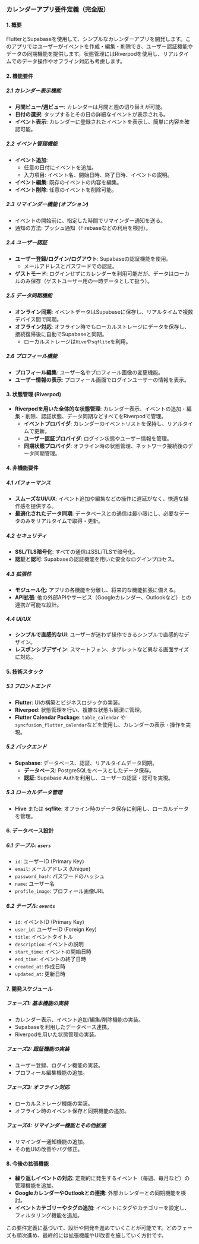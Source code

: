 ### カレンダーアプリ要件定義（完全版）

#### 1. 概要
FlutterとSupabaseを使用して、シンプルなカレンダーアプリを開発します。このアプリではユーザーがイベントを作成・編集・削除でき、ユーザー認証機能やデータの同期機能を提供します。状態管理にはRiverpodを使用し、リアルタイムでのデータ操作やオフライン対応も考慮します。

#### 2. 機能要件

##### 2.1 カレンダー表示機能
- **月間ビュー/週ビュー**: カレンダーは月間と週の切り替えが可能。
- **日付の選択**: タップするとその日の詳細なイベントが表示される。
- **イベント表示**: カレンダーに登録されたイベントを表示し、簡単に内容を確認可能。

##### 2.2 イベント管理機能
- **イベント追加**:
  - 任意の日付にイベントを追加。
  - 入力項目: イベント名、開始日時、終了日時、イベントの説明。
- **イベント編集**: 既存のイベントの内容を編集。
- **イベント削除**: 任意のイベントを削除可能。

##### 2.3 リマインダー機能 (オプション)
- イベントの開始前に、指定した時間でリマインダー通知を送る。
- 通知の方法: プッシュ通知（Firebaseなどの利用を検討）。

##### 2.4 ユーザー認証
- **ユーザー登録/ログイン/ログアウト**: Supabaseの認証機能を使用。
  - メールアドレスとパスワードでの認証。
- **ゲストモード**: ログインせずにカレンダーを利用可能だが、データはローカルのみ保存（ゲストユーザー用の一時データとして扱う）。

##### 2.5 データ同期機能
- **オンライン同期**: イベントデータはSupabaseに保存し、リアルタイムで複数デバイス間で同期。
- **オフライン対応**: オフライン時でもローカルストレージにデータを保存し、接続復帰後に自動でSupabaseと同期。
  - ローカルストレージは`Hive`や`sqflite`を利用。

##### 2.6 プロフィール機能
- **プロフィール編集**: ユーザー名やプロフィール画像の変更機能。
- **ユーザー情報の表示**: プロフィール画面でログインユーザーの情報を表示。

#### 3. 状態管理 (Riverpod)
- **Riverpodを用いた全体的な状態管理**: カレンダー表示、イベントの追加・編集・削除、認証状態、データ同期などすべてをRiverpodで管理。
  - **イベントプロバイダ**: カレンダーのイベントリストを保持し、リアルタイムで更新。
  - **ユーザー認証プロバイダ**: ログイン状態やユーザー情報を管理。
  - **同期状態プロバイダ**: オフライン時の状態管理、ネットワーク接続後のデータ同期管理。

#### 4. 非機能要件

##### 4.1 パフォーマンス
- **スムーズなUI/UX**: イベント追加や編集などの操作に遅延がなく、快適な操作感を提供する。
- **最適化されたデータ同期**: データベースとの通信は最小限にし、必要なデータのみをリアルタイムで取得・更新。

##### 4.2 セキュリティ
- **SSL/TLS暗号化**: すべての通信はSSL/TLSで暗号化。
- **認証と認可**: Supabaseの認証機能を用いた安全なログインプロセス。

##### 4.3 拡張性
- **モジュール化**: アプリの各機能を分離し、将来的な機能拡張に備える。
- **API拡張**: 他の外部APIやサービス（Googleカレンダー、Outlookなど）との連携が可能な設計。

##### 4.4 UI/UX
- **シンプルで直感的なUI**: ユーザーが迷わず操作できるシンプルで直感的なデザイン。
- **レスポンシブデザイン**: スマートフォン、タブレットなど異なる画面サイズに対応。

#### 5. 技術スタック

##### 5.1 フロントエンド
- **Flutter**: UIの構築とビジネスロジックの実装。
- **Riverpod**: 状態管理を行い、複雑な状態も簡潔に管理。
- **Flutter Calendar Package**: `table_calendar` や `syncfusion_flutter_calendar`などを使用し、カレンダーの表示・操作を実現。

##### 5.2 バックエンド
- **Supabase**: データベース、認証、リアルタイムデータ同期。
  - **データベース**: PostgreSQLをベースとしたデータ保存。
  - **認証**: Supabase Authを利用し、ユーザーの認証・認可を実現。

##### 5.3 ローカルデータ管理
- **Hive** または **sqflite**: オフライン時のデータ保存に利用し、ローカルデータを管理。

#### 6. データベース設計

##### 6.1 テーブル: `users`
- `id`: ユーザーID (Primary Key)
- `email`: メールアドレス (Unique)
- `password_hash`: パスワードのハッシュ
- `name`: ユーザー名
- `profile_image`: プロフィール画像URL

##### 6.2 テーブル: `events`
- `id`: イベントID (Primary Key)
- `user_id`: ユーザーID (Foreign Key)
- `title`: イベントタイトル
- `description`: イベントの説明
- `start_time`: イベントの開始日時
- `end_time`: イベントの終了日時
- `created_at`: 作成日時
- `updated_at`: 更新日時

#### 7. 開発スケジュール

##### フェーズ1: 基本機能の実装
- カレンダー表示、イベント追加/編集/削除機能の実装。
- Supabaseを利用したデータベース連携。
- Riverpodを用いた状態管理の実装。

##### フェーズ2: 認証機能の実装
- ユーザー登録、ログイン機能の実装。
- プロフィール編集機能の追加。

##### フェーズ3: オフライン対応
- ローカルストレージ機能の実装。
- オフライン時のイベント保存と同期機能の追加。

##### フェーズ4: リマインダー機能とその他拡張
- リマインダー通知機能の追加。
- その他UIの改善やバグ修正。

#### 8. 今後の拡張機能
- **繰り返しイベントの対応**: 定期的に発生するイベント（毎週、毎月など）の管理機能を追加。
- **GoogleカレンダーやOutlookとの連携**: 外部カレンダーとの同期機能を検討。
- **イベントカテゴリーやタグの追加**: イベントにタグやカテゴリーを設定し、フィルタリング機能を追加。

この要件定義に基づいて、設計や開発を進めていくことが可能です。どのフェーズも順次進め、最終的には拡張機能やUI改善を施していく方針です。